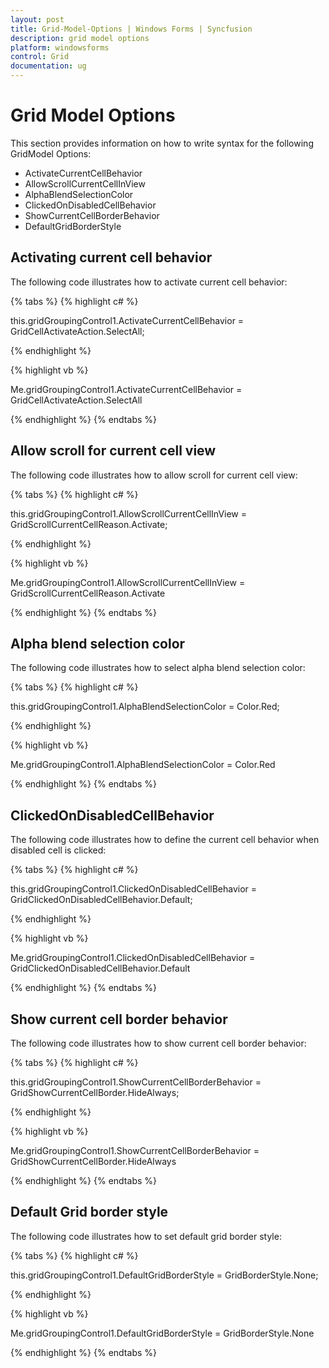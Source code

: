 ```yaml
---
layout: post
title: Grid-Model-Options | Windows Forms | Syncfusion
description: grid model options 
platform: windowsforms
control: Grid
documentation: ug
---
```


# Grid Model Options 

This section provides information on how to write syntax for the following GridModel Options:

* ActivateCurrentCellBehavior
* AllowScrollCurrentCellInView
* AlphaBlendSelectionColor
* ClickedOnDisabledCellBehavior
* ShowCurrentCellBorderBehavior
* DefaultGridBorderStyle

## Activating current cell behavior

The following code illustrates how to activate current cell behavior:

{% tabs %}
{% highlight c# %}

this.gridGroupingControl1.ActivateCurrentCellBehavior = GridCellActivateAction.SelectAll;

{% endhighlight %}

{% highlight vb %}

Me.gridGroupingControl1.ActivateCurrentCellBehavior = GridCellActivateAction.SelectAll

{% endhighlight %}
{% endtabs %}

## Allow scroll for current cell view

The following code illustrates how to allow scroll for current cell view:

{% tabs %}
{% highlight c# %}

this.gridGroupingControl1.AllowScrollCurrentCellInView = GridScrollCurrentCellReason.Activate;

{% endhighlight %}

{% highlight vb %}

Me.gridGroupingControl1.AllowScrollCurrentCellInView = GridScrollCurrentCellReason.Activate

{% endhighlight %}
{% endtabs %}

## Alpha blend selection color

The following code illustrates how to select alpha blend selection color: 

{% tabs %}
{% highlight c# %}

this.gridGroupingControl1.AlphaBlendSelectionColor = Color.Red;

{% endhighlight %}

{% highlight vb %}

Me.gridGroupingControl1.AlphaBlendSelectionColor = Color.Red

{% endhighlight %}
{% endtabs %}

## ClickedOnDisabledCellBehavior

The following code illustrates how to define the current cell behavior when disabled cell is clicked: 

{% tabs %}
{% highlight c# %}

this.gridGroupingControl1.ClickedOnDisabledCellBehavior = GridClickedOnDisabledCellBehavior.Default;

{% endhighlight %}

{% highlight vb %}

Me.gridGroupingControl1.ClickedOnDisabledCellBehavior = GridClickedOnDisabledCellBehavior.Default

{% endhighlight %}
{% endtabs %}

## Show current cell border behavior

The following code illustrates how to show current cell border behavior: 

{% tabs %}
{% highlight c# %}

this.gridGroupingControl1.ShowCurrentCellBorderBehavior = GridShowCurrentCellBorder.HideAlways;

{% endhighlight %}

{% highlight vb %}

Me.gridGroupingControl1.ShowCurrentCellBorderBehavior = GridShowCurrentCellBorder.HideAlways

{% endhighlight %}
{% endtabs %}

## Default Grid border style

The following code illustrates how to set default grid border style: 

{% tabs %}
{% highlight c# %}

this.gridGroupingControl1.DefaultGridBorderStyle = GridBorderStyle.None;

{% endhighlight %}

{% highlight vb %}

Me.gridGroupingControl1.DefaultGridBorderStyle = GridBorderStyle.None

{% endhighlight %}
{% endtabs %}

